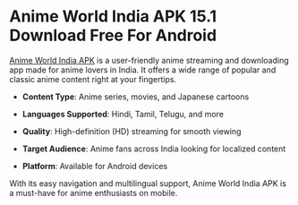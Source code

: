 ﻿# Anime World India APK 15.1 Download Free For Android
[Anime World India APK](https://tinyurl.com/3bpc8mrw) is a user-friendly anime streaming and downloading app made for anime lovers in India. It offers a wide range of popular and classic anime content right at your fingertips.

-   **Content Type**: Anime series, movies, and Japanese cartoons
    
-   **Languages Supported**: Hindi, Tamil, Telugu, and more
    
-   **Quality**: High-definition (HD) streaming for smooth viewing
    
-   **Target Audience**: Anime fans across India looking for localized content
    
-   **Platform**: Available for Android devices
    

With its easy navigation and multilingual support, Anime World India APK is a must-have for anime enthusiasts on mobile.
